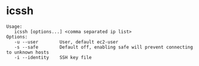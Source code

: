 # icssh

    Usage:
       icssh [options...] <comma separated ip list>
    Options:
       -u --user        User, default ec2-user
       -s --safe        Default off, enabling safe will prevent connecting to unknown hosts
       -i --identity    SSH key file

